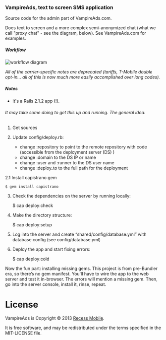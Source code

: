 ### VampireAds, text to screen SMS application

Source code for the admin part of VampireAds.com. 

Does text to screen and a more complex semi-anonymized chat (what we call "proxy chat" - see the diagram, below). See VampireAds.com for examples.

##### Workflow

![workflow diagram](http://dl.dropbox.com/u/225019/rm-app-screenshots/VampireAds/VampireAds%201.1.png)

_All of the carrier-specific notes are deprecated (tariffs, T-Mobile double opt-in… all of this is now much more easily accomplished over long codes)._


##### Notes

* It's a Rails 2.1.2 app (!).

###### It may take some doing to get this up and running. The general idea:

1. Get sources

2. Update config/deploy.rb:

	- change :repository to point to the remote repository with code (accessible from the deployment server (DS) )
	- change :domain to the DS IP or name
	- change :user and :runner to the DS user name
	- change :deploy_to to the full path for the deployment

2.1 Install capistrano gem

	$ gem install capistrano

3. Check the dependencies on the server by running locally:
	
	$ cap deploy:check

4. Make the directory structure:

	$ cap deploy:setup

5. Log into the server and create “shared/config/database.yml” with database config (see config/database.yml)

6. Deploy the app and start fixing errors:

	$ cap deploy:cold

Now the fun part: installing missing gems. This project is from pre-Bundler era, so there’s no gem manifest. You'll have to wire the app to the web server and test it in-browser. The errors will mention a missing gem. Then, go into the server console, install it, rinse, repeat.

License
=======

VampireAds is Copyright © 2013 [Recess Mobile](http://recess.im/).

It is free software, and may be redistributed under the terms specified in the MIT-LICENSE file.
